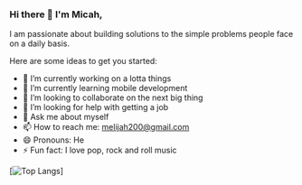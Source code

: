 ### Hi there 👋 I'm Micah,
I am passionate about building solutions to the simple problems people face on a daily basis.
<!--
**Megxos/Megxos** is a ✨ _special_ ✨ repository because its `README.md` (this file) appears on your GitHub profile. -->

Here are some ideas to get you started:

- 🔭 I’m currently working on a lotta things
- 🌱 I’m currently learning mobile development
- 👯 I’m looking to collaborate on the next big thing
- 🤔 I’m looking for help with getting a job
- 💬 Ask me about myself
- 📫 How to reach me: melijah200@gmail.com
- 😄 Pronouns: He
- ⚡ Fun fact: I love pop, rock and roll music

<!-- [![Top Langs](https://github-readme-stats.vercel.app/api?username=Megxos&langs_count=6&hide=css,html&show_icons=true&count_private=true&theme=radical)](https://github.com/anuraghazra/github-readme-stats) -->
[![Top Langs](https://github-readme-stats.vercel.app/api/top-langs/?username=Megxos&langs_count=6&show_icons=true&count_private=true&theme=dracula)]
